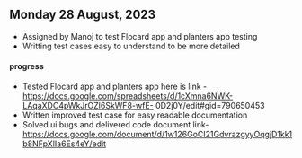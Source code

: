 ## Monday 28 August, 2023
-  Assigned by Manoj to test Flocard app and planters app testing
-  Writting test cases easy to understand to be more detailed
#### progress
 - Tested Flocard app and planters app here is link - https://docs.google.com/spreadsheets/d/1cXmna6NWK-LAqaXDC4pWkJrOZl6SkWF8-wfE- 
    0D2j0Y/edit#gid=790650453
 -  Written improved test case for easy readable documentation
 -  Solved ui bugs and delivered code document link- https://docs.google.com/document/d/1w126GoCI21GdvrazgyyOqgjD1kk1b8NFpXlIa6Es4eY/edit  
   
